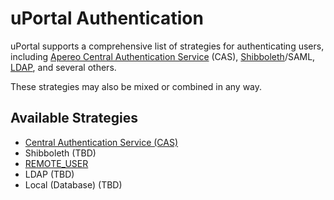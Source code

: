 # uPortal Authentication

uPortal supports a comprehensive list of strategies for authenticating users, including [Apereo
Central Authentication Service][] (CAS), [Shibboleth][]/SAML, [LDAP][], and several others.

These strategies may also be mixed or combined in any way.

## Available Strategies

- [Central Authentication Service (CAS)](cas.md)
- Shibboleth (TBD)
- [REMOTE_USER](REMOTE_USER.md)
- LDAP (TBD)
- Local (Database) (TBD)

[Apereo Central Authentication Service]:https://www.apereo.org/projects/cas
[Shibboleth]:https://www.shibboleth.net/
[LDAP]:https://en.wikipedia.org/wiki/Lightweight_Directory_Access_Protocol
